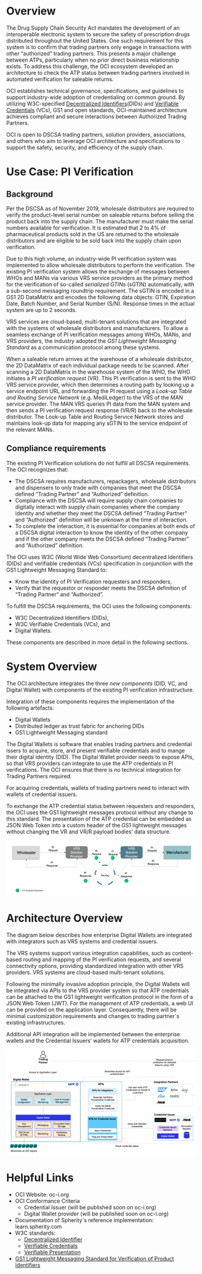 # Overview

The Drug Supply Chain Security Act mandates the development of an interoperable electronic system to secure the safety of prescription drugs distributed throughout the United States. One such requirement for this system is to confirm that trading partners only engage in transactions with other “authorized” trading partners. This presents a major challenge between ATPs, particularly when no prior direct business relationship exists. To address this challenge, the OCI ecosystem developed an architecture to check the ATP status between trading partners involved in automated verification for saleable returns.

OCI establishes technical governance, specifications, and guidelines to support industry-wide adoption of credentialing on common ground. By utilizing W3C-specified [Decentralized Identifiers](https://www.w3.org/TR/did-core/)(DIDs) and [Verifiable Credentials](https://www.w3.org/TR/vc-data-model/) (VCs), GS1 and open standards, OCI-maintained architecture achieves compliant and secure interactions between Authorized Trading Partners. 

OCI is open to DSCSA trading partners, solution providers, associations, and others who aim to leverage OCI architecture and specifications to support the safety, security, and efficiency of the supply chain.

# Use Case: PI Verification

## Background

Per the DSCSA as of November 2019, wholesale distributors are required to verify the product-level serial number on saleable returns before selling the product back into the supply chain. The manufacturer must make the serial numbers available for verification. It is estimated that 2 to 4% of pharmaceutical products sold in the US are returned to the wholesale distributors and are eligible to be sold back into the supply chain upon verification.


Due to this high volume, an industry-wide PI verification system was implemented to allow wholesale distributors to perform the verification. The existing PI verification system allows the exchange of messages between WHOs and MANs via various VRS service providers as the primary method for the verification of so-called *serialized GTINs* (sGTIN) automatically, with a sub-second messaging roundtrip requirement. The sGTIN is encoded in a GS1 2D DataMatrix and encodes the following data objects: GTIN, Expiration Date, Batch Number, and Serial Number (S/N). Response times in the actual system are up to 2 seconds.

VRS services are cloud-based, multi-tenant solutions that are integrated with the systems of wholesale distributors and manufacturers. To allow a seamless exchange of PI verification messages among WHOs, MANs, and VRS providers, the industry adopted the *GS1 Lightweight Messaging Standard* as a communication protocol among these systems.

When a saleable return arrives at the warehouse of a wholesale distributor, the 2D DataMatrix of each individual package needs to be scanned. After scanning a 2D DataMatrix in the warehouse system of the WHO, the WHO initiates a *PI verification request* (VR). This PI verification is sent to the WHO VRS service provider, which then determines a routing path by looking up a service endpoint URL and forwarding the PI request using a *Look-up Table and Routing Service Network* (e.g.  MediLedger) to the VRS of the MAN service provider. The MAN VRS queries PI data from the MAN system and then sends a PI verification request response (VR/R) back to the wholesale distributor.
The Look-up Table and Routing Service Network stores and maintains look-up data for mapping any sGTIN to the service endpoint of the relevant MANs.


## Compliance requirements

​​The existing PI Verification solutions do not fulfill all DSCSA requirements. The OCI recognizes that:

- The DSCSA requires manufacturers, repackagers, wholesale distributors and dispensers to only trade with companies that meet the DSCSA defined “Trading Partner” and “Authorized” definition.
- Compliance with the DSCSA will require supply chain companies to digitally interact with supply chain companies where the company identity and whether they meet the DSCSA defined “Trading Partner” and “Authorized” definition will be unknown at the time of interaction.
- To complete the interaction, it is essential for companies at both ends of a DSCSA digital interaction to know the identity of the other company and if the other company meets the DSCSA defined “Trading Partner” and “Authorized” definition.

The OCI uses W3C (World Wide Web Consortium) decentralized Identifiers (DIDs) and verifiable credentials (VCs) specification in conjunction with the GS1 Lightweight Messaging Standard to:

- Know the identity of PI Verification requesters and responders,
- Verify that the requestor or responder meets the DSCSA definition of “Trading Partner” and “Authorized”.
  
To fulfill the DSCSA requirements, the OCI uses the following components:

- W3C Decentralized Identifiers (DIDs),
- W3C Verifiable Credentials (VCs), and
- Digital Wallets.

These components are described in more detail in the following sections.


# System Overview

The OCI architecture integrates the three *new components* (DID, VC, and Digital Wallet) with components of the existing PI verification infrastructure.

Integration of these components requires the implementation of the following artefacts:

- Digital Wallets  
- Distributed ledger as trust fabric for anchoring DIDs
- GS1 Lightweight Messaging standard

The Digital Wallets is software that enables trading partners and credential issers to acquire, store, and present verifiable credentials and to mange their digital identity (DID). The Digital Wallet provider needs to expose APIs, so that VRS providers can integrate to use the ATP credentials in PI verifications. The OCI ensures that  there is no technical integration for Trading Partners required.

For acquiring credentials, wallets of trading partners need to interact with wallets of credential issuers. 

To exchange the ATP credential status between requesters and responders, the OCI uses the GS1 lightweight messages protocol without any change to this standard. The presentation of the ATP credential can be embedded as JSON Web Token into a custom header of the GS1 lightweight messages without changing the VR and VR/R payload bodies’ data structure.

![vrs architecture overview](./assets/vrs-architecture.png)

# Architecture Overview

The diagram below describes how enterprise Digital Wallets are integrated with integrators such as VRS systems and credential issuers.

The VRS systems support various integration capabilities, such as content-based routing and mapping of the PI verification requests, and several connectivity options, providing standardized integration with other VRS providers. VRS systems are cloud-based multi-tenant solutions. 

Following the minimally invasive adoption principle, the Digital Wallets will be integrated via APIs to the VRS provider system so that ATP credentials can be attached to the GS1 lightweight verification protocol in the form of a JSON Web Token (JWT). For the management of ATP credentials, a web UI can be provided on the application layer. Consequently, there will be minimal customization requirements and changes to trading partner´s existing infrastructures.

Additional API integration will be implemented between the enterprise wallets and the Credential Issuers’ wallets for ATP credentials acquisition.


![vrs architecture overview](./assets/trading-partner-architecture.png)

# Helpful Links

- OCI Website: oc-i.org
- OCI Conformance Criteria 
  - Credential Issuer (will be published soon on oc-i.org)
  - Digital Wallet provider (will be published soon on oc-i.org)
- Documentation of Spherity´s reference implementation: learn.spherity.com
- W3C standards: 
  - [Decentralized Identifier](https://www.w3.org/TR/did-core/)
  - [Verifiable Credentials](https://www.w3.org/TR/vc-data-model/)
  - [Verifiable Presentation](https://www.w3.org/TR/vc-data-model/)
- [GS1 Lightweight Messaging Standard for Verification of Product Identifiers](https://www.gs1.org/sites/default/files/docs/standards/gs1_lightweight_verification_messaging_standard_v1-1.pdf)
